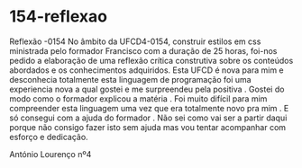 154-reflexao
============
Reflexão -0154
No âmbito da UFCD4-0154, construir estilos em css ministrada pelo formador Francisco com a duração de 25 horas, foi-nos pedido a elaboração de uma reflexão crítica construtiva sobre os conteúdos abordados e os conhecimentos adquiridos.
Esta UFCD é nova para mim e desconhecia totalmente esta linguagem de programação foi uma experiencia nova a qual gostei e me surpreendeu pela positiva .
Gostei do modo como o formador explicou a matéria .
Foi muito difícil para mim compreender esta linguagem uma vez que era totalmente novo pra mim . E só consegui com a ajuda do formador .
Não sei como vai ser a partir daqui porque não consigo fazer isto sem ajuda mas vou tentar acompanhar com esforço e dedicação. 

António Lourenço nº4    
